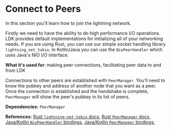 # Connect to Peers

In this section you'll learn how to join the lightning network.

Firstly we need to have the ability to do high performance I/O operations. LDK provides default implementations for initializing all of your networking needs. If you are using Rust, you can use our simple socket handling library `lightning_net_tokio`. In Kotlin/Java you can use the `NioPeerHandler` which uses Java's NIO I/O interface.

**What it's used for**: making peer connections, facilitating peer data to and from LDK

<CodeSwitcher :languages="{rust:'Rust', kotlin:'Kotlin', swift:'Swift'}">
  <template v-slot:rust>

```rust
use lightning_net_tokio; // use LDK's sample networking module

let listen_port = 9735;
let listener = tokio::net::TcpListener::bind(format!("0.0.0.0:{}", listen_port))
    .await.unwrap()
loop {
    let tcp_stream = listener.accept().await.unwrap().0;
    tokio::spawn(async move {
        // Use LDK's supplied networking battery to facilitate inbound
        // connections.
        lightning_net_tokio::setup_inbound(
            &peer_manager,
            tcp_stream.into_std().unwrap(),
        )
        .await;
    });
}
```

  </template>

  <template v-slot:kotlin>

```java
val nioPeerHandler = channelManagerConstructor.nio_peer_handler
val port = 9777
nioPeerHandler.bind_listener(InetSocketAddress("127.0.0.1", port))
```

  </template>

  <template v-slot:swift>

```Swift
let peerHandler = channelManagerConstructor.getTCPPeerHandler()
let port = 9777
peerHandler.bind(address: "127.0.0.1", port: port)
```

  </template>

</CodeSwitcher>

Connections to other peers are established with `PeerManager`. You'll need to know the pubkey and address of another node that you want as a peer. Once the connection is established and the handshake is complete, `PeerManager` will show the peer's pubkey in its list of peers.

<CodeSwitcher :languages="{rust:'Rust', kotlin:'Kotlin', swift:'Swift'}">
  <template v-slot:rust>

```rust
match lightning_net_tokio::connect_outbound(Arc::clone(&peer_manager), pubkey, address).await {
	Some(connection_closed_future) => {
		let mut connection_closed_future = Box::pin(connection_closed_future);
		loop {
			// Make sure the connection is still established.
			match futures::poll!(&mut connection_closed_future) {
				std::task::Poll::Ready(_) => {
					panic!("ERROR: Peer disconnected before handshake completed");
				}
				std::task::Poll::Pending => {}
			}

			// Wait for the handshake to complete.
			match peer_manager.get_peer_node_ids().iter().find(|id| **id == pubkey) {
				Some(_) => break,
				None => tokio::time::sleep(std::time::Duration::from_millis(10)).await,
			}
		}
	}
	None => panic!("ERROR: Failed to connect to peer"),
}
```

  </template>

  <template v-slot:kotlin>
 
```java
try {
    // Connect and wait for the handshake to complete.
    val address: SocketAddress = InetSocketAddress(hostname, port)
    nioPeerHandler.connect(pubkeyHex.toByteArray(), address, 5555)

    // The peer's pubkey will be present in the list of peer ids.
    val peerManager: PeerManager = channelManagerConstructor.peer_manager
    val peerNodeIds = peerManager._peer_node_ids

    } catch (e: IOException) {
    // Handle failure when connecting to a peer.

}

````

  </template>

  <template v-slot:swift>

```Swift
// Connect and wait for the handshake to complete.
let pubKey = // Insert code to retrieve peer's pubKey as byte array
let address = // Insert code to retrieve peer's address
let port = // Insert code to retrieve peer's port
let _ = peerHandler.connect(address: address, port: port, theirNodeId: pubKey)

// The peer's pubkey will be present in the list of peer ids.
let peerManager: PeerManager = channelManagerConstructor.peerManager
let peerNodeIds = peerManager.getPeerNodeIds()
````

  </template>
  
</CodeSwitcher>

**Dependencies:** `PeerManager`

**References:** [Rust `lightning-net-tokio` docs](https://docs.rs/lightning-net-tokio/*/lightning_net_tokio/), [Rust `PeerManager` docs](https://docs.rs/lightning/*/lightning/ln/peer_handler/struct.PeerManager.html), [Java/Kotlin `NioPeerHandler` bindings](https://github.com/lightningdevkit/ldk-garbagecollected/blob/main/src/main/java/org/ldk/batteries/NioPeerHandler.java),
[Java/Kotlin `PeerManager` bindings](https://github.com/lightningdevkit/ldk-garbagecollected/blob/main/src/main/java/org/ldk/structs/PeerManager.java),
